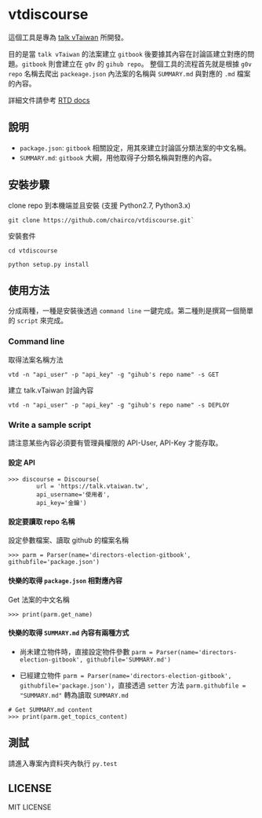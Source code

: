 # vtdiscourse

這個工具是專為 [talk vTaiwan](https://talk.vtaiwan.tw/) 所開發。

目的是當 `talk vTaiwan` 的法案建立 `gitbook` 後要據其內容在討論區建立對應的問題。`gitbook` 則會建立在 `g0v` 的 `gihub repo`。
整個工具的流程首先就是根據 `g0v repo` 名稱去爬出 `packeage.json` 內法案的名稱與 `SUMMARY.md` 與對應的 `.md` 檔案的內容。

詳細文件請參考 [RTD docs](http://vtdiscourse.readthedocs.io/en/latest/)


## 說明

+ `package.json`: `gitbook` 相關設定，用其來建立討論區分類法案的中文名稱。
+ `SUMMARY.md`: `gitbook` 大綱，用他取得子分類名稱與對應的內容。


## 安裝步驟

clone repo 到本機端並且安裝 (支援 Python2.7, Python3.x)

```
git clone https://github.com/chairco/vtdiscourse.git`
```

安裝套件

```
cd vtdiscourse

python setup.py install
```

## 使用方法

分成兩種，一種是安裝後透過 `command line` 一鍵完成。第二種則是撰寫一個簡單的 `script` 來完成。

### Command line

取得法案名稱方法

```
vtd -n "api_user" -p "api_key" -g "gihub's repo name" -s GET
```

建立 talk.vTaiwan 討論內容

```
vtd -n "api_user" -p "api_key" -g "gihub's repo name" -s DEPLOY
```


### Write a sample script

請注意某些內容必須要有管理員權限的 API-User, API-Key 才能存取。

#### 設定 API
```
>>> discourse = Discourse(
        url = 'https://talk.vtaiwan.tw',
        api_username='使用者',
        api_key='金鑰')
```

#### 設定要讀取 repo 名稱

設定參數檔案、讀取 github 的檔案名稱

```
>>> parm = Parser(name='directors-election-gitbook', githubfile='package.json')
```

#### 快樂的取得 `package.json` 相對應內容

Get 法案的中文名稱

``` 
>>> print(parm.get_name)
```

#### 快樂的取得 `SUMMARY.md` 內容有兩種方式

+ 尚未建立物件時，直接設定物件參數 `parm = Parser(name='directors-election-gitbook', githubfile='SUMMARY.md')`

+ 已經建立物件 `parm = Parser(name='directors-election-gitbook', githubfile='package.json')`，直接透過 `setter` 方法 `parm.githubfile = "SUMMARY.md"` 轉為讀取 `SUMMARY.md`

```
# Get SUMMARY.md content
>>> print(parm.get_topics_content)
```


## 測試

請進入專案內資料夾內執行 `py.test`


## LICENSE
MIT LICENSE

